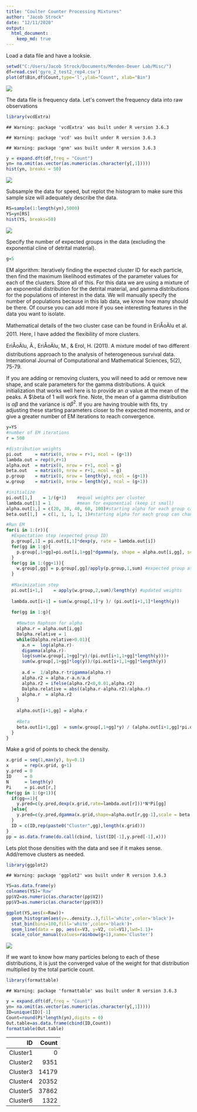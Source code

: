 ```yaml
---
title: "Coulter Counter Processing Mixtures"
author: "Jacob Strock"
date: "12/11/2020"
output:
  html_document:
    keep_md: true
---
```




Load a data file and have a looksie.

```r
setwd("C:/Users/Jacob Strock/Documents/Menden-Deuer Lab/Misc/")
df=read.csv('gyro_2_test2_rep4.csv')
plot(df$Bin,df$Count,type='l',ylab="Count", xlab="Bin")
```

![](CoulterCounterProcessing_files/figure-html/unnamed-chunk-1-1.png)<!-- -->

The data file is frequency data. Let's convert the frequency data into raw observations

```r
library(vcdExtra)
```

```
## Warning: package 'vcdExtra' was built under R version 3.6.3
```

```
## Warning: package 'vcd' was built under R version 3.6.3
```

```
## Warning: package 'gnm' was built under R version 3.6.3
```

```r
y = expand.dft(df,freq = "Count")
yn= na.omit(as.vector(as.numeric(as.character(y[,1]))))
hist(yn, breaks = 50)
```

![](CoulterCounterProcessing_files/figure-html/unnamed-chunk-2-1.png)<!-- -->

Subsample the data for speed, but replot the histogram to make sure this sample size will adequately describe the data.

```r
RS=sample(1:length(yn),5000)
YS=yn[RS]
hist(YS, breaks=50)
```

![](CoulterCounterProcessing_files/figure-html/unnamed-chunk-3-1.png)<!-- -->

Specify the number of expected groups in the data (excluding the exponential cline of detrital material).

```r
g=5
```

EM algorithm: Iteratively finding the expected cluster ID for each particle, then find the maximum likelihood estimates of the parameter values for each of the clusters. Store all of this. For this data we are using a mixture of an exponential distribution for the detrital material, and gamma distributions for the populations of interest in the data. We will manually specify the number of populations because in this lab data, we know how many should be there. Of course you can add more if you see interesting features in the data you want to isolate.

Mathematical details of the two cluster case can be found in  EriÅoÄlu et al. 2011. Here, I have added the flexibility of more clusters.

EriÅoÄlu, Ã., EriÅoÄlu, M., & Erol, H. (2011). A mixture model of two different distributions approach to the analysis of heterogeneous survival data. International Journal of Computational and Mathematical Sciences, 5(2), 75-79.


If you are adding or removing clusters, you will need to add or remove new shape, and scale parameters for the gamma distributions. A quick initialization that works well here is to provide an $\alpha$ value at the mean of the peaks. A $\beta of 1 will work fine. Note, the mean of a gamma distribution is $\alpha\beta$ and the variance is $\alpha\beta^2$. If you are having trouble with fits, try adjusting these starting parameters closer to the expected moments, and or give a greater number of EM iterations to reach convergence.

```r
y=YS
#number of EM iterations
r = 500

#distribution weights
pi.out     = matrix(0, nrow = r+1, ncol = (g+1))
lambda.out = rep(0,r+1)
alpha.out  = matrix(0, nrow = r+1, ncol = g)
beta.out   = matrix(0, nrow = r+1, ncol = g)
p.group    = matrix(0, nrow = length(y), ncol = (g+1))
w.group    = matrix(0, nrow = length(y), ncol = (g+1))

#initialize
pi.out[1,]    = 1/(g+1)    #equal weights per cluster
lambda.out[1] = 1          #mean for exponential (keep it small)
alpha.out[1,] = c(20, 30, 40, 60, 100)#starting alpha for each group can change, not super important because will converge
beta.out[1,]  = c(1, 1, 1, 1, 1)#starting alpha for each group can change, not super important because will converge

#Run EM
for(i in 1:(r)){
  #Expectation step (expected group ID)
  p.group[,1] = pi.out[i,1]*dexp(y, rate = lambda.out[i])
  for(gg in 1:g){
    p.group[,1+gg]=pi.out[i,1+gg]*dgamma(y, shape = alpha.out[i,gg], scale = beta.out[i,gg])
  }
  for(gg in 1:(gg+1)){
    w.group[,gg] = p.group[,gg]/apply(p.group,1,sum) #expected group assignment for each observation
  }
  
  #Maximization step
  pi.out[i+1,]    = apply(w.group,2,sum)/length(y) #updated weights
  
  lambda.out[i+1] = sum(w.group[,1]*y )/ (pi.out[i+1,1]*length(y))
  
  for(gg in 1:g){
    
    #Newton Raphson for alpha
    alpha.r = alpha.out[i,gg]
    Dalpha.relative = 1
    while(Dalpha.relative>0.01){
      a.n =  log(alpha.r)-
      digamma(alpha.r)-
      log(sum(w.group[,1+gg]*y)/(pi.out[i+1,1+gg]*length(y)))+
      sum(w.group[,1+gg]*log(y))/(pi.out[i+1,1+gg]*length(y))
      
      a.d =  1/alpha.r-trigamma(alpha.r)
      alpha.r2 = alpha.r-a.n/a.d
      alpha.r2 = ifelse(alpha.r2<0,0.01,alpha.r2)
      Dalpha.relative = abs((alpha.r-alpha.r2)/alpha.r)
      alpha.r  = alpha.r2
    }
    
    alpha.out[i+1,gg] = alpha.r
    
    #Beta
    beta.out[i+1,gg]  = sum(w.group[,1+gg]*y) / (alpha.out[i+1,gg]*pi.out[i+1,1+gg]*length(y))
  }
}
```

Make a grid of points to check the density.

```r
x.grid = seq(1,max(y), by=0.1)
x      = rep(x.grid, g+1)
y.pred = 0
ID     = 0
N      = length(y)
Pi     = pi.out[r,]
for(gg in 1:(g+1)){
  if(gg==1){
    y.pred=c(y.pred,dexp(x.grid,rate=lambda.out[r]))*N*Pi[gg]
  }else{
    y.pred=c(y.pred,dgamma(x.grid,shape=alpha.out[r,gg-1],scale = beta.out[r,gg-1])*N*Pi[gg])
  }
  ID = c(ID,rep(paste0("Cluster",gg),length(x.grid)))
}
pp = as.data.frame(do.call(cbind, list(ID[-1],y.pred[-1],x)))
```

Lets plot those densities with the data and see if it makes sense. Add/remove clusters as needed.

```r
library(ggplot2)
```

```
## Warning: package 'ggplot2' was built under R version 3.6.3
```

```r
YS=as.data.frame(y)
colnames(YS)='Raw'
pp$V2=as.numeric(as.character(pp$V2))
pp$V3=as.numeric(as.character(pp$V3))

ggplot(YS,aes(x=Raw))+
  geom_histogram(aes(y=..density..),fill='white',color='black')+
  stat_bin(bins=100,fill='white',color='black')+
  geom_line(data = pp, aes(x=V3, y=V2, col=V1),lwd=1.1)+
  scale_color_manual(values=rainbow(g+1),name='Cluster')
```

![](CoulterCounterProcessing_files/figure-html/unnamed-chunk-7-1.png)<!-- -->

If we want to know how many particles belong to each of these distributions, it is just the converged value of the weight for that distribution multiplied by the total particle count.

```r
library(formattable)
```

```
## Warning: package 'formattable' was built under R version 3.6.3
```

```r
y = expand.dft(df,freq = "Count")
yn= na.omit(as.vector(as.numeric(as.character(y[,1]))))
ID=unique(ID)[-1]
Count=round(Pi*length(yn),digits = 0)
Out.table=as.data.frame(cbind(ID,Count))
formattable(Out.table)
```


<table class="table table-condensed">
 <thead>
  <tr>
   <th style="text-align:right;"> ID </th>
   <th style="text-align:right;"> Count </th>
  </tr>
 </thead>
<tbody>
  <tr>
   <td style="text-align:right;"> Cluster1 </td>
   <td style="text-align:right;"> 0 </td>
  </tr>
  <tr>
   <td style="text-align:right;"> Cluster2 </td>
   <td style="text-align:right;"> 9351 </td>
  </tr>
  <tr>
   <td style="text-align:right;"> Cluster3 </td>
   <td style="text-align:right;"> 14179 </td>
  </tr>
  <tr>
   <td style="text-align:right;"> Cluster4 </td>
   <td style="text-align:right;"> 20352 </td>
  </tr>
  <tr>
   <td style="text-align:right;"> Cluster5 </td>
   <td style="text-align:right;"> 37862 </td>
  </tr>
  <tr>
   <td style="text-align:right;"> Cluster6 </td>
   <td style="text-align:right;"> 1322 </td>
  </tr>
</tbody>
</table>

